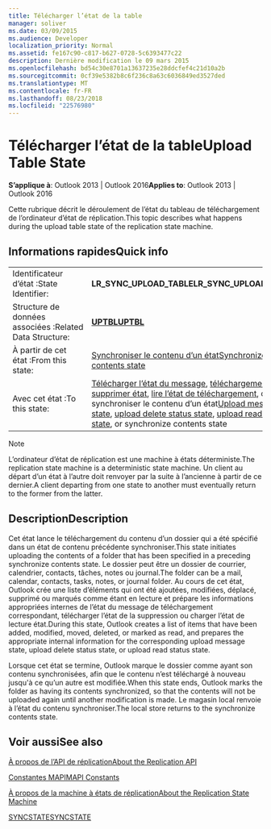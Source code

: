 ```yaml
---
title: Télécharger l’état de la table
manager: soliver
ms.date: 03/09/2015
ms.audience: Developer
localization_priority: Normal
ms.assetid: fe167c90-c817-b627-0728-5c6393477c22
description: Dernière modification le 09 mars 2015
ms.openlocfilehash: bd54c30e8701a13637235e28ddcfef4c21d10a2b
ms.sourcegitcommit: 0cf39e5382b8c6f236c8a63c6036849ed3527ded
ms.translationtype: MT
ms.contentlocale: fr-FR
ms.lasthandoff: 08/23/2018
ms.locfileid: "22576980"
---
```

# <a name="upload-table-state"></a><span data-ttu-id="df9ff-103">Télécharger l’état de la table</span><span class="sxs-lookup"><span data-stu-id="df9ff-103">Upload Table State</span></span>

  
  
<span data-ttu-id="df9ff-104">**S’applique à**: Outlook 2013 | Outlook 2016</span><span class="sxs-lookup"><span data-stu-id="df9ff-104">**Applies to**: Outlook 2013 | Outlook 2016</span></span> 
  
 <span data-ttu-id="df9ff-105">Cette rubrique décrit le déroulement de l’état du tableau de téléchargement de l’ordinateur d’état de réplication.</span><span class="sxs-lookup"><span data-stu-id="df9ff-105">This topic describes what happens during the upload table state of the replication state machine.</span></span> 
  
## <a name="quick-info"></a><span data-ttu-id="df9ff-106">Informations rapides</span><span class="sxs-lookup"><span data-stu-id="df9ff-106">Quick info</span></span>

|||
|:-----|:-----|
|<span data-ttu-id="df9ff-107">Identificateur d’état :</span><span class="sxs-lookup"><span data-stu-id="df9ff-107">State Identifier:</span></span>  <br/> |<span data-ttu-id="df9ff-108">**LR_SYNC_UPLOAD_TABLE**</span><span class="sxs-lookup"><span data-stu-id="df9ff-108">**LR_SYNC_UPLOAD_TABLE**</span></span> <br/> |
|<span data-ttu-id="df9ff-109">Structure de données associées :</span><span class="sxs-lookup"><span data-stu-id="df9ff-109">Related Data Structure:</span></span>  <br/> |<span data-ttu-id="df9ff-110">**[UPTBL](uptbl.md)**</span><span class="sxs-lookup"><span data-stu-id="df9ff-110">**[UPTBL](uptbl.md)**</span></span> <br/> |
|<span data-ttu-id="df9ff-111">À partir de cet état :</span><span class="sxs-lookup"><span data-stu-id="df9ff-111">From this state:</span></span>  <br/> |[<span data-ttu-id="df9ff-112">Synchroniser le contenu d’un état</span><span class="sxs-lookup"><span data-stu-id="df9ff-112">Synchronize contents state</span></span>](synchronize-contents-state.md) <br/> |
|<span data-ttu-id="df9ff-113">Avec cet état :</span><span class="sxs-lookup"><span data-stu-id="df9ff-113">To this state:</span></span>  <br/> |<span data-ttu-id="df9ff-114">[Télécharger l’état du message](upload-message-state.md), [téléchargement supprimer état](upload-delete-status-state.md), [lire l’état de téléchargement](upload-read-status-state.md), ou de synchroniser le contenu d’un état</span><span class="sxs-lookup"><span data-stu-id="df9ff-114">[Upload message state](upload-message-state.md), [upload delete status state](upload-delete-status-state.md), [upload read status state](upload-read-status-state.md), or synchronize contents state</span></span>  <br/> |
   
> [!NOTE]
> <span data-ttu-id="df9ff-115">L’ordinateur d’état de réplication est une machine à états déterministe.</span><span class="sxs-lookup"><span data-stu-id="df9ff-115">The replication state machine is a deterministic state machine.</span></span> <span data-ttu-id="df9ff-116">Un client au départ d’un état à l’autre doit renvoyer par la suite à l’ancienne à partir de ce dernier.</span><span class="sxs-lookup"><span data-stu-id="df9ff-116">A client departing from one state to another must eventually return to the former from the latter.</span></span> 
  
## <a name="description"></a><span data-ttu-id="df9ff-117">Description</span><span class="sxs-lookup"><span data-stu-id="df9ff-117">Description</span></span>

<span data-ttu-id="df9ff-118">Cet état lance le téléchargement du contenu d’un dossier qui a été spécifié dans un état de contenu précédente synchroniser.</span><span class="sxs-lookup"><span data-stu-id="df9ff-118">This state initiates uploading the contents of a folder that has been specified in a preceding synchronize contents state.</span></span> <span data-ttu-id="df9ff-119">Le dossier peut être un dossier de courrier, calendrier, contacts, tâches, notes ou journal.</span><span class="sxs-lookup"><span data-stu-id="df9ff-119">The folder can be a mail, calendar, contacts, tasks, notes, or journal folder.</span></span> <span data-ttu-id="df9ff-120">Au cours de cet état, Outlook crée une liste d’éléments qui ont été ajoutées, modifiées, déplacé, supprimé ou marqués comme étant en lecture et prépare les informations appropriées internes de l’état du message de téléchargement correspondant, télécharger l’état de la suppression ou charger l’état de lecture état.</span><span class="sxs-lookup"><span data-stu-id="df9ff-120">During this state, Outlook creates a list of items that have been added, modified, moved, deleted, or marked as read, and prepares the appropriate internal information for the corresponding upload message state, upload delete status state, or upload read status state.</span></span>
  
<span data-ttu-id="df9ff-121">Lorsque cet état se termine, Outlook marque le dossier comme ayant son contenu synchronisées, afin que le contenu n’est téléchargé à nouveau jusqu'à ce qu’un autre est modifiée.</span><span class="sxs-lookup"><span data-stu-id="df9ff-121">When this state ends, Outlook marks the folder as having its contents synchronized, so that the contents will not be uploaded again until another modification is made.</span></span> <span data-ttu-id="df9ff-122">Le magasin local renvoie à l’état du contenu synchroniser.</span><span class="sxs-lookup"><span data-stu-id="df9ff-122">The local store returns to the synchronize contents state.</span></span>
  
## <a name="see-also"></a><span data-ttu-id="df9ff-123">Voir aussi</span><span class="sxs-lookup"><span data-stu-id="df9ff-123">See also</span></span>



[<span data-ttu-id="df9ff-124">À propos de l’API de réplication</span><span class="sxs-lookup"><span data-stu-id="df9ff-124">About the Replication API</span></span>](about-the-replication-api.md)
  
[<span data-ttu-id="df9ff-125">Constantes MAPI</span><span class="sxs-lookup"><span data-stu-id="df9ff-125">MAPI Constants</span></span>](mapi-constants.md)
  
[<span data-ttu-id="df9ff-126">À propos de la machine à états de réplication</span><span class="sxs-lookup"><span data-stu-id="df9ff-126">About the Replication State Machine</span></span>](about-the-replication-state-machine.md)
  
[<span data-ttu-id="df9ff-127">SYNCSTATE</span><span class="sxs-lookup"><span data-stu-id="df9ff-127">SYNCSTATE</span></span>](syncstate.md)

